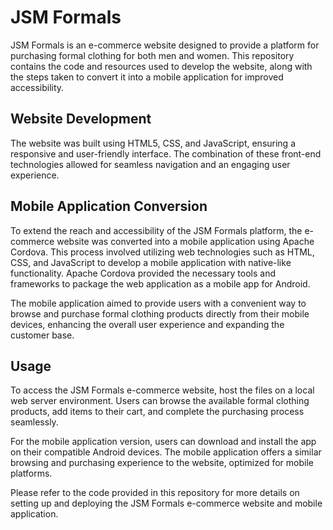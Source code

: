 # JSM Formals
JSM Formals is an e-commerce website designed to provide a platform for purchasing formal clothing for both men and women. This repository contains the code and resources used to develop the website, along with the steps taken to convert it into a mobile application for improved accessibility.

## Website Development
The website was built using HTML5, CSS, and JavaScript, ensuring a responsive and user-friendly interface. The combination of these front-end technologies allowed for seamless navigation and an engaging user experience.

## Mobile Application Conversion
To extend the reach and accessibility of the JSM Formals platform, the e-commerce website was converted into a mobile application using Apache Cordova. This process involved utilizing web technologies such as HTML, CSS, and JavaScript to develop a mobile application with native-like functionality. Apache Cordova provided the necessary tools and frameworks to package the web application as a mobile app for Android.

The mobile application aimed to provide users with a convenient way to browse and purchase formal clothing products directly from their mobile devices, enhancing the overall user experience and expanding the customer base.

## Usage
To access the JSM Formals e-commerce website, host the files on a local web server environment. Users can browse the available formal clothing products, add items to their cart, and complete the purchasing process seamlessly.

For the mobile application version, users can download and install the app on their compatible Android devices. The mobile application offers a similar browsing and purchasing experience to the website, optimized for mobile platforms.

Please refer to the code provided in this repository for more details on setting up and deploying the JSM Formals e-commerce website and mobile application.